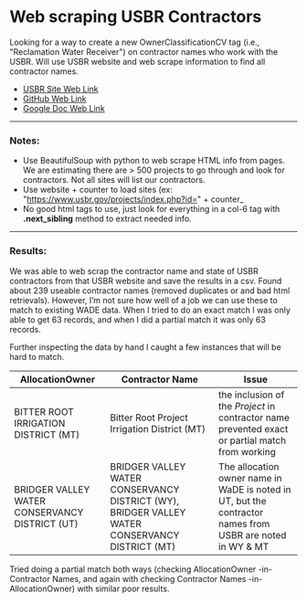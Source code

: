 # Web scraping USBR Contractors

Looking for a way to create a new OwnerClassificationCV tag (i.e., "Reclamation Water Receiver") on contractor names who work with the USBR.  Will use USBR website and web scrape information to find all contractor names.
- [USBR Site Web Link](https://www.usbr.gov/projects/)
- [GitHub Web Link](https://github.com/WSWCWaterDataExchange/WaDE-Side-Projects/issues/2)
- [Google Doc Web Link](https://docs.google.com/spreadsheets/d/14kVRLyPtz-AhDk3i2QfyMEFPEjfecYbeBFM15jr63Qc/edit?usp=sharing)


***
### Notes:
- Use BeautifulSoup with python to web scrape HTML info from pages.  We are estimating there are > 500 projects to go through and look for contractors.  Not all sites will list our contractors.
- Use website + counter to load sites (ex: "https://www.usbr.gov/projects/index.php?id=" + counter_
- No good html tags to use, just look for everything in a col-6 tag with **.next_sibling** method to extract needed info.


***
### Results: 
We was able to web scrap the contractor name and state of USBR contractors from that USBR website and save the results in a csv.  Found about 239 useable contractor names (removed duplicates or and bad html retrievals). However, I’m not sure how well of a job we can use these to match to existing WADE data.  When I tried to do an exact match I was only able to get 63 records, and when I did a partial match it was only 63 records.

Further inspecting the data by hand I caught a few instances that will be hard to match.

AllocationOwner | Contractor Name | Issue
---- | ---- | ---- 
BITTER ROOT IRRIGATION DISTRICT (MT) | Bitter Root Project Irrigation District (MT) | the inclusion of the *Project* in contractor name prevented exact or partial match from working
BRIDGER VALLEY WATER CONSERVANCY DISTRICT (UT) | BRIDGER VALLEY WATER CONSERVANCY DISTRICT (WY), BRIDGER VALLEY WATER CONSERVANCY DISTRICT (MT) | The allocation owner name in WaDE is noted in UT, but the contractor names from USBR are noted in WY & MT

Tried doing a partial match both ways (checking AllocationOwner -in- Contractor Names, and again with checking Contractor Names -in- AllocationOwner) with similar poor results.
